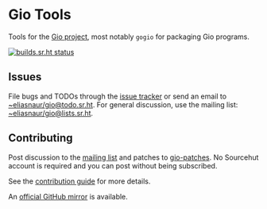# Gio Tools

Tools for the [Gio project](https://gioui.org), most notably `gogio` for packaging Gio programs.

[![builds.sr.ht status](https://builds.sr.ht/~eliasnaur/gio-cmd.svg)](https://builds.sr.ht/~eliasnaur/gio-cmd)

## Issues

File bugs and TODOs through the [issue tracker](https://todo.sr.ht/~eliasnaur/gio) or send an email
to [~eliasnaur/gio@todo.sr.ht](mailto:~eliasnaur/gio@todo.sr.ht). For general discussion, use the
mailing list: [~eliasnaur/gio@lists.sr.ht](mailto:~eliasnaur/gio@lists.sr.ht).

## Contributing

Post discussion to the [mailing list](https://lists.sr.ht/~eliasnaur/gio) and patches to
[gio-patches](https://lists.sr.ht/~eliasnaur/gio-patches). No Sourcehut
account is required and you can post without being subscribed.

See the [contribution guide](https://gioui.org/doc/contribute) for more details.

An [official GitHub mirror](https://github.com/gioui/gio-cmd) is available.
